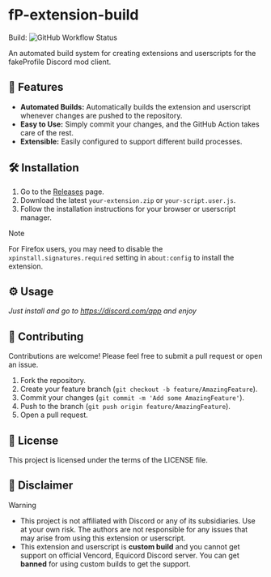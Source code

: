 # fP-extension-build

Build: ![GitHub Workflow Status](https://img.shields.io/github/actions/workflow/status/TheLumiDevs/fP-extension-build/build.yml?branch=main)

An automated build system for creating extensions and userscripts for the fakeProfile Discord mod client.

## 🚀 Features

*   **Automated Builds:** Automatically builds the extension and userscript whenever changes are pushed to the repository.
*   **Easy to Use:** Simply commit your changes, and the GitHub Action takes care of the rest.
*   **Extensible:** Easily configured to support different build processes.

## 🛠️ Installation

1.  Go to the [Releases](https://github.com/your-username/your-repo/releases) page.
2.  Download the latest `your-extension.zip` or `your-script.user.js`.
3.  Follow the installation instructions for your browser or userscript manager.

> [!NOTE]
> For Firefox users, you may need to disable the `xpinstall.signatures.required` setting in `about:config` to install the extension.

## ⚙️ Usage

*Just install and go to https://discord.com/app and enjoy*

## 🤝 Contributing

Contributions are welcome! Please feel free to submit a pull request or open an issue.

1.  Fork the repository.
2.  Create your feature branch (`git checkout -b feature/AmazingFeature`).
3.  Commit your changes (`git commit -m 'Add some AmazingFeature'`).
4.  Push to the branch (`git push origin feature/AmazingFeature`).
5.  Open a pull request.

## 📄 License

This project is licensed under the terms of the LICENSE file.

## 📜 Disclaimer

> [!WARNING]
> - This project is not affiliated with Discord or any of its subsidiaries. Use at your own risk. The authors are not responsible for any issues that may arise from using this extension or userscript.  
> - This extension and userscript is **custom build** and you cannot get support on official Vencord, Equicord Discord server. You can get **banned** for using custom builds to get the support.